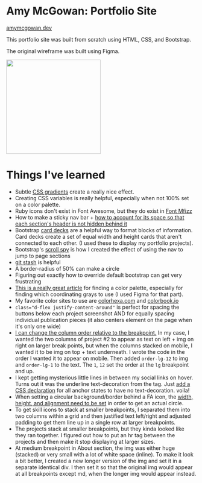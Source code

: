 # Amy McGowan: Portfolio Site
[amymcgowan.dev](https://amymcgowan.dev/)

This portfolio site was built from scratch using HTML, CSS, and Bootstrap.  

The original wireframe was built using Figma.

<img src="./assets/wireframe.png" height="250px" align="center">

# Things I've learned
- Subtle [CSS gradients](https://www.w3schools.com/css/css3_gradients.asp) create a really nice effect.
- Creating CSS variables is really helpful, especially when not 100% set on a color palette.
- Ruby icons don't exist in Font Awesome, but they do exist in [Font Mfizz](http://fizzed.com/oss/font-mfizz)
- How to make a sticky nav bar + [how to account for its space so that each section's header is not hidden behind it](https://www.freecodecamp.org/forum/t/scrollspy-navbar-blocks-content/140274/2)
- Bootstrap [card decks](https://getbootstrap.com/docs/4.0/components/card/) are a helpful way to format blocks of information. Card decks create a set of equal width and height cards that aren't connected to each other. (I used these to display my portfolio projects).
- Bootstrap's [scroll spy](https://getbootstrap.com/docs/4.3/components/scrollspy/) is how I created the effect of using the nav to jump to page sections
- [git stash](https://stackoverflow.com/questions/8085838/how-to-move-the-changes-from-one-branch-to-another-branch-git) is helpful
- A border-radius of 50% can make a circle
- Figuring out exactly how to override default bootstrap can get very frustrating
- [This is a really great article](https://app.getpocket.com/read/1247138368) for finding a color palette, especially for finding which coordinating grays to use (I used Figma for that part). 
- My favorite color sites to use are [colorhexa.com](https://www.colorhexa.com/) and [colorbook.io](https://www.colorbook.io/)
- `class="d-flex justify-content-around"` is perfect for spacing the buttons below each project screenshot AND for equally spacing individual publication pieces (it also centers element on the page when it's only one wide)
- [I can change the column order relative to the breakpoint.](https://bootstrapcreative.com/bootstrap-push-pull-column-ordering-tutorial/)  In my case, I wanted the two columns of project #2 to appear as text on left + img on right on larger break points, but when the columns stacked on mobile, I wanted it to be img on top + text underneath.  I wrote the code in the order I wanted it to appear on mobile.  Then added `order-lg-12` to img and `order-lg-1` to the text.  The `1`, `12` set the order at the `lg` breakpoint and up.
- I kept getting mysterious little lines in between my social links on hover.  Turns out it was the underline text-decoration from the <a> tag.  Just [add a CSS declaration](https://stackoverflow.com/questions/27989672/why-is-link-underline-appearing-after-clicking-the-link) for all anchor states to have no text-decoration. voila!
- When setting a circular background/border behind a FA icon, the [width, height, and alignment need to be set](https://markheath.net/post/font-awesome-circle-background) in order to get an actual circle.
- To get skill icons to stack at smaller breakpoints, I separated them into two columns within a grid and then justified text left/right and adjusted padding to get them line up in a single row at larger breakpoints.
- The projects stack at smaller breakpoints, but they kinda looked like they ran together.  I figured out how to put an hr tag between the projects and then make it stop displaying at larger sizes.
- At medium breakpoint in About section, the img was either huge (stacked) or very small with a lot of white space (inline).  To make it look a bit better, I created a new longer version of the img and set it in a separate identical div.  I then set it so that the original img would appear at all breakpoints except md, when the longer img would appear instead.
